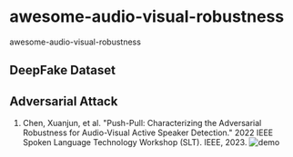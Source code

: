 # awesome-audio-visual-robustness
awesome-audio-visual-robustness
## DeepFake Dataset
## Adversarial Attack
1. Chen, Xuanjun, et al. "Push-Pull: Characterizing the Adversarial Robustness for Audio-Visual Active Speaker Detection." 2022 IEEE Spoken Language Technology Workshop (SLT). IEEE, 2023. ![demo]()
